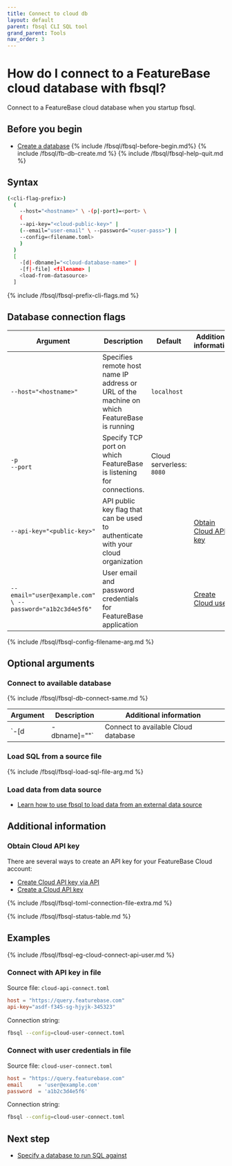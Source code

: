 ```yaml
---
title: Connect to cloud db
layout: default
parent: fbsql CLI SQL tool
grand_parent: Tools
nav_order: 3
---
```


# How do I connect to a FeatureBase cloud database with fbsql?

Connect to a FeatureBase cloud database when you startup fbsql.

## Before you begin

* [Create a database](/docs/cloud/cloud-databases/cloud-db-manage)
{% include /fbsql/fbsql-before-begin.md%}
{% include /fbsql/fb-db-create.md %}
{% include /fbsql/fbsql-help-quit.md %}

## Syntax

```sh
(<cli-flag-prefix>)
  (
    --host="<hostname>" \ -(p|-port)=<port> \
    (
    --api-key="<cloud-public-key>" |
    (--email="user-email" \ --password="<user-pass>") |
    --config=<filename.toml>
    )
  )
  [
    -[d|-dbname]="<cloud-database-name>" |
    -[f|-file] <filename> |
    <load-from-datasource>
  ]
```

{% include /fbsql/fbsql-prefix-cli-flags.md %}

## Database connection flags

| Argument | Description | Default | Additional information |
|---|---|---|---|
| `--host="<hostname>"` | Specifies remote host name IP address or URL of the machine on which FeatureBase is running | `localhost` | |
| `-p`<br>`--port` | Specify TCP port on which FeatureBase is listening for connections. | Cloud serverless: `8080` |  |
| `--api-key="<public-key>"` | API public key flag that can be used to authenticate with your cloud organization |  | [Obtain Cloud API key](#obtain-cloud-api-key-additional) |
| `--email="user@example.com" \ --password="a1b2c3d4e5f6"` | User email and password credentials for FeatureBase application |  | [Create Cloud users](/docs/cloud/cloud-users/cloud-users-manage) |
{% include /fbsql/fbsql-config-filename-arg.md %}
<!-- Waiting for confirmation on these
--client-id string      Cognito Client ID for FeatureBase Cloud access. (default "6i2gs7mu215ab23cnvmshdoq6t")
--region string         Cloud region for FeatureBase Cloud access (e.g. us-east-2). (default "us-east-2")
| `--org-id` | Specified the Organization ID to use. Organizations are a concept used in FeatureBase Cloud, and in that case they are determined automatically based on user authorization. They are exposed here in case on-prem installations want to mimic that functionality. | |
-->

## Optional arguments

### Connect to available database

{% include /fbsql/fbsql-db-connect-same.md %}

| Argument | Description | Additional information |
|---|---|---|
|`-[d|-dbname]="<cloud-database-name>"` | Connect to available Cloud database | [Create a Cloud database](/docs/cloud/cloud-databases/cloud-db-manage) |

### Load SQL from a source file

{% include /fbsql/fbsql-load-sql-file-arg.md %}

### Load data from data source

* [Learn how to use fbsql to load data from an external data source](/docs/tools/fbsql/fbsql-loader-toml-config)

## Additional information

### Obtain Cloud API key

There are several ways to create an API key for your FeatureBase Cloud account:

* [Create Cloud API key via API](https://api-docs-featurebase-cloud.redoc.ly/latest#operation/postKey)
* [Create a Cloud API key](/docs/cloud/cloud-authentication/cloud-auth-manage)

{% include /fbsql/fbsql-toml-connection-file-extra.md %}

{% include /fbsql/fbsql-status-table.md %}

## Examples

{% include /fbsql/fbsql-eg-cloud-connect-api-user.md %}

### Connect with API key in file

Source file: `cloud-api-connect.toml`
```toml
host = "https://query.featurebase.com"
api-key="asdf-f345-sg-hjyjk-345323"
```
Connection string:
```sh
fbsql --config=cloud-user-connect.toml
```

### Connect with user credentials in file

Source file: `cloud-user-connect.toml`
```toml
host = "https://query.featurebase.com"
email     = 'user@example.com'
password  = 'a1b2c3d4e5f6'
```
Connection string:
```sh
fbsql --config=cloud-user-connect.toml
```

## Next step

* [Specify a database to run SQL against](/docs/tools/fbsql/fbsql-running-sql)
